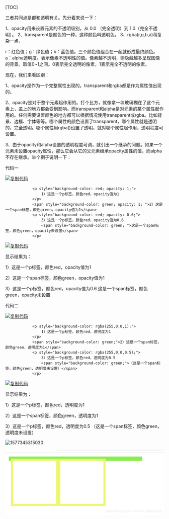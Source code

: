 [TOC]

三者共同点是都和透明有关。先分着来说一下：

1、opacity用来设置元素的不透明级别，从 0.0 （完全透明）到 1.0（完全不透明）。
2、transparent是颜色的一种，这种颜色叫透明色。
3、rgba(r,g,b,a)稍复杂一点，

r：红色值；g：绿色值；b：蓝色值。三个颜色值组合在一起就形成最终颜色。
a：alpha透明度。表示像素不透明性的值。像素越不透明，则隐藏越多呈现图像的背景。取值0~1之间。0表示完全透明的像素，1表示完全不透明的像素。

 

现在，我们来看区别：

1、opacity是作为一个完整属性出现的。transparent和rgba都是作为属性值出现的。

2、opacity是对于整个元素起作用的。打个比方，就像拿一块玻璃糊在了这个元素上，盖上的地方都会受到影响。而transparent和alpha是对元素的某个属性起作用的。任何需要设置颜色的地方都可以根据情况使用transparent或rgba。比如背景、边框、字体等等。哪个属性的颜色设置了transparent，哪个属性就是透明的，完全透明。哪个属性用rgba()设置了透明，就对哪个属性起作用，透明程度可设置。

3、由于opacity和alpha设置的透明程度可调，就引出一个继承的问题。如果一个元素未设置opacity属性，那么它会从它的父元素继承opacity属性的值。而alpha不存在继承。举个例子说明一下：

代码一

[![复制代码](https://common.cnblogs.com/images/copycode.gif)](javascript:void(0);)

```
            <p style="background-color: red; opacity: 1;">
                1）这是一个p标签，颜色red，opacity值为1
            </p>
            <span style="background-color: green; opacity: 1; ">2）这是一个span标签，颜色green，opacity值为1</span>
            <p style="background-color: red; opacity: 0.6;">
                3）这是一个p标签，颜色red，opacity值为0.6
                <span style="background-color: green; ">这是一个span标签，颜色green，opacity未设置</span>
            </p>
```

[![复制代码](https://common.cnblogs.com/images/copycode.gif)](javascript:void(0);)

显示结果为：

1）这是一个p标签，颜色red，opacity值为1

2）这是一个span标签，颜色green，opacity值为1

3）这是一个p标签，颜色red，opacity值为0.6 这是一个span标签，颜色green，opacity未设置

代码二

[![复制代码](https://common.cnblogs.com/images/copycode.gif)](javascript:void(0);)

```
            <p style="background-color: rgba(255,0,0,1);">
                1）这是一个p标签，颜色red，透明度为1
            </p>
            <span style="background-color: green;">2）这是一个span标签，颜色green，透明度为1</span>            
            <p style="background-color: rgba(255,0,0,0.5);">
                3）这是一个p标签，颜色red，透明度为0.5
                <span style="background-color: green;">（这是一个span标签，颜色green，透明度未设置）</span>
            </p>
```

[![复制代码](https://common.cnblogs.com/images/copycode.gif)](javascript:void(0);)

 显示结果为：

1）这是一个p标签，颜色red，透明度为1

2）这是一个span标签，颜色green，透明度为1

3）这是一个p标签，颜色red，透明度为0.5 （这是一个span标签，颜色green，透明度未设置）

 ![1577345315030](C:\Users\CJR\AppData\Roaming\Typora\typora-user-images\1577345315030.png)

![在这里插入图片描述](assets/20190323161720931.png)